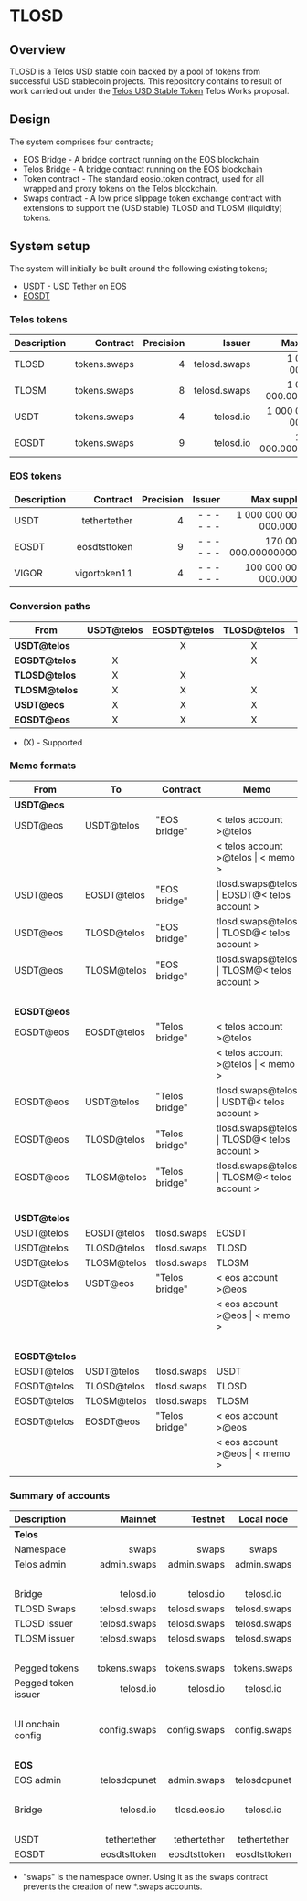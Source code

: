 # TLOSD

## Overview

TLOSD is a Telos USD stable coin backed by a pool of tokens from successful USD stablecoin projects. This repository contains to result of work carried out under the [Telos USD Stable Token](https://chainspector.io/governance/telos-works/5a2g1zy5r3vq) Telos Works proposal.

## Design

The system comprises four contracts;
* EOS Bridge - A bridge contract running on the EOS blockchain
* Telos Bridge - A bridge contract running on the EOS blockchain
* Token contract - The standard eosio.token contract, used for all wrapped and proxy tokens on the Telos blockchain.
* Swaps contract - A low price slippage token exchange contract with extensions to support the (USD stable) TLOSD and TLOSM (liquidity) tokens.

## System setup

The system will initially be built around the following existing tokens;
* [USDT](https://bloks.io/tokens/USDT-eos-tethertether) - USD Tether on EOS
* [EOSDT](https://bloks.io/tokens/EOSDT-eos-eosdtsttoken)

### Telos tokens

| Description | Contract     | Precision | Issuer       | Max supply                  |
|:----------- | ------------:| ---------:| ------------:| ---------------------------:|
| TLOSD       | tokens.swaps | 4         | telosd.swaps |     1 000 000 000.0000      |
| TLOSM       | tokens.swaps | 8         | telosd.swaps |     1 000 000 000.00000000  |
| USDT        | tokens.swaps | 4         |    telosd.io | 1 000 000 000 000.0000      |
| EOSDT       | tokens.swaps | 9         |    telosd.io |       170 000 000.000000000 |

### EOS tokens

| Description | Contract     | Precision | Issuer       | Max supply                  |
|:----------- | ------------:| ---------:| ------------:| ---------------------------:|
| USDT        | tethertether | 4         | - - - - - -  | 1 000 000 000 000.0000      |
| EOSDT       | eosdtsttoken | 9         | - - - - - -  |       170 000 000.000000000 |
| VIGOR       | vigortoken11 | 4         | - - - - - -  |   100 000 000 000.0000      |

### Conversion paths

| From            | USDT@telos | EOSDT@telos | TLOSD@telos | TLOSM@telos | USDT@eos  | EOSDT@eos |
| --------------- |:----------:|:-----------:|:-----------:|:-----------:|:---------:|:---------:|
| **USDT@telos**  |            | X           | X           | X           | X         |  X        |
| **EOSDT@telos** | X          |             | X           | X           | X         |  X        |
| **TLOSD@telos** | X          | X           |             | X           |           |           |
| **TLOSM@telos** | X          | X           | X           |             |           |           |
| **USDT@eos**    | X          | X           | X           | X           |           |           |
| **EOSDT@eos**   | X          | X           | X           | X           |           |           |

* (X) - Supported

### Memo formats

| From            | To          | Contract       | Memo                                             |
| --------------- | ----------- | -------------- | ------------------------------------------------ |
| **USDT@eos**    |             |                |                                                  |
| USDT@eos        | USDT@telos  | "EOS bridge"   | < telos account >@telos                          |
|                 |             |                | < telos account >@telos &#124; < memo >          |
| USDT@eos        | EOSDT@telos | "EOS bridge"   | tlosd.swaps@telos &#124; EOSDT@< telos account > |
| USDT@eos        | TLOSD@telos | "EOS bridge"   | tlosd.swaps@telos &#124; TLOSD@< telos account > |
| USDT@eos        | TLOSM@telos | "EOS bridge"   | tlosd.swaps@telos &#124; TLOSM@< telos account > |
| &nbsp;          |             |                |                                                  |
| **EOSDT@eos**   |             |                |                                                  |
| EOSDT@eos       | EOSDT@telos | "Telos bridge" | < telos account >@telos                          |
|                 |             |                | < telos account >@telos &#124; < memo >          |
| EOSDT@eos       | USDT@telos  | "Telos bridge" | tlosd.swaps@telos &#124; USDT@< telos account >  |
| EOSDT@eos       | TLOSD@telos | "Telos bridge" | tlosd.swaps@telos &#124; TLOSD@< telos account > |
| EOSDT@eos       | TLOSM@telos | "Telos bridge" | tlosd.swaps@telos &#124; TLOSM@< telos account > |
| &nbsp;          |             |                |                                                  |
| **USDT@telos**  |             |                |                                                  |
| USDT@telos      | EOSDT@telos | tlosd.swaps    | EOSDT                                            |
| USDT@telos      | TLOSD@telos | tlosd.swaps    | TLOSD                                            |
| USDT@telos      | TLOSM@telos | tlosd.swaps    | TLOSM                                            |
| USDT@telos      | USDT@eos    | "Telos bridge" | < eos account >@eos                              |
|                 |             |                | < eos account >@eos &#124; < memo >              |
| &nbsp;          |             |                |                                                  |
| **EOSDT@telos** |             |                |                                                  |
| EOSDT@telos     | USDT@telos  | tlosd.swaps    | USDT                                             |
| EOSDT@telos     | TLOSD@telos | tlosd.swaps    | TLOSD                                            |
| EOSDT@telos     | TLOSM@telos | tlosd.swaps    | TLOSM                                            |
| EOSDT@telos     | EOSDT@eos   | "Telos bridge" | < eos account >@eos                              |
|                 |             |                | < eos account >@eos &#124; < memo >              |
|                 |             |                |                                                  |

### Summary of accounts

| Description         | Mainnet      | Testnet       | Local node   |
|:------------------- | ------------:| -------------:|:------------:|
| **Telos**           |              |               |              |
| Namespace           |        swaps |         swaps |        swaps |
| Telos admin         |  admin.swaps |   admin.swaps |  admin.swaps |
| &nbsp;              |              |               |              |
| Bridge              |    telosd.io |     telosd.io |    telosd.io |
| TLOSD Swaps         | telosd.swaps |  telosd.swaps | telosd.swaps |
| TLOSD issuer        | telosd.swaps |  telosd.swaps | telosd.swaps |
| TLOSM issuer        | telosd.swaps |  telosd.swaps | telosd.swaps |
| &nbsp;              |              |               |              |
| Pegged tokens       | tokens.swaps |  tokens.swaps | tokens.swaps |
| Pegged token issuer |    telosd.io |     telosd.io |    telosd.io |
| &nbsp;              |              |               |              |
| UI onchain config   | config.swaps |  config.swaps | config.swaps |
| &nbsp;              |              |               |              |
| **EOS**             |              |               |              |
| EOS admin           | telosdcpunet |   admin.swaps | telosdcpunet |
| &nbsp;              |              |               |              |
| Bridge              |    telosd.io |  tlosd.eos.io |    telosd.io |
| &nbsp;              |              |               |              |
| USDT                | tethertether |  tethertether | tethertether |
| EOSDT               | eosdtsttoken |  eosdtsttoken | eosdtsttoken |

* "swaps" is the namespace owner. Using it as the swaps contract prevents the creation of new *.swaps accounts.

